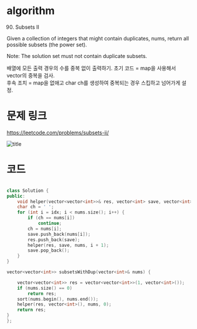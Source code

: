 ﻿# algorithm 
90. Subsets II
  
Given a collection of integers that might contain duplicates, nums, return all possible subsets (the power set).

Note: The solution set must not contain duplicate subsets.

배열에 모든 출력 경우의 수를 중복 없이 출력하기.
초기 코드 = map을 사용해서 vector의 중복을 검사.  
후속 조치 = map을 없애고 char ch를 생성하여 중복되는 경우 스킵하고  넘어가게 설정.

# 문제 링크    
https://leetcode.com/problems/subsets-ii/


![title](https://github.com/jungmin3834/algorithm/blob/master/image/subsets-ii.png)


# 코드

```cpp

class Solution {
public:
    void helper(vector<vector<int>>& res, vector<int> save, vector<int> nums, int idx) {
	char ch = ' ';
	for (int i = idx; i < nums.size(); i++) {
		if (ch == nums[i])
			continue;
		ch = nums[i];
		save.push_back(nums[i]);
		res.push_back(save);
		helper(res, save, nums, i + 1);
		save.pop_back();
	}
}

vector<vector<int>> subsetsWithDup(vector<int>& nums) {

	vector<vector<int>> res = vector<vector<int>>(1, vector<int>());
	if (nums.size() == 0)
		return res;
	sort(nums.begin(), nums.end());
	helper(res, vector<int>(), nums, 0);
	return res;
}
};

```
